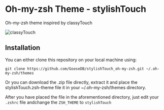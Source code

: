 # Oh-my-zsh Theme - stylishTouch

Oh-my-zsh theme inspired by classyTouch

![classyTouch](https://raw.githubusercontent.com/GooseDB/stylishTouch_oh-my-zsh/master/stylishTouch.png)

## Installation

You can either clone this repository on your local machine using: 

`git clone https://github.com/GooseDB/stylishTouch_oh-my-zsh.git ~/.oh-my-zsh/themes`

Or you can download the .zip file directly, extract it and place the stylishTouch.zsh-theme file it in your ~/.oh-my-zsh/themes directory.

After you have placed the file in the aforementioned directory, just edit your `.zshrc` file andchange the `ZSH_THEME` to `stylishTouch`


